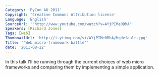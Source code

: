 ```yaml
---
Category: 'PyCon AU 2011'
Copyright: 'Creative Commons Attribution license'
Language: 'English'
SourceUrl: '"http://www.youtube.com/watch?v=AYjPIMe0BhA"'
Speakers: [Richard Jones]
Tags: [web]
ThumbnailUrl: 'http://i.ytimg.com/vi/AYjPIMe0BhA/hqdefault.jpg'
Title: '"Web micro-framework battle"'
date: '2011-08-22'
---
```

In this talk I'll be running through the current choices of web micro
frameworks and comparing them by implementing a simple application.

